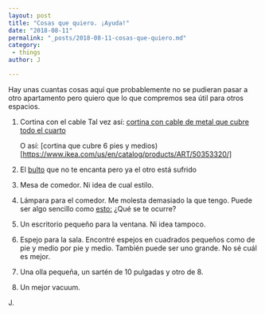 ```yaml
---
layout: post
title: "Cosas que quiero. ¡Ayuda!"
date: "2018-08-11"
permalink: "_posts/2018-08-11-cosas-que-quiero.md"
category:
 - things
author: J

---
```


Hay unas cuantas cosas aquí que probablemente no se pudieran pasar a otro apartamento pero quiero que lo que compremos sea útil para otros espacios. 

1. Cortina con el cable
	Tal vez así: [cortina con cable de metal que cubre todo el cuarto](https://www.ikea.com/us/en/catalog/products/60075295/)
	
	O así: [cortina que cubre 6 pies y medios)[https://www.ikea.com/us/en/catalog/products/ART/50353320/]

2. El [bulto](https://www.amazon.com/dp/B01893PW5W/?coliid=I1069EX5P7CQQZ&colid=3GIHKTCLEHSRT&psc=0&ref_=lv_ov_lig_dp_it) que no te encanta pero ya el otro está sufrido

3. Mesa de comedor. Ni idea de cual estilo.

4. Lámpara para el comedor. Me molesta demasiado la que tengo. Puede ser algo sencillo como [esto:](https://www.amazon.com/Ceiling-Thinnest-Dimmable-Lighting-Required/dp/B01N78O42S/ref=sr_1_107?s=lamps-light&ie=UTF8&qid=1534038037&sr=1-107&keywords=lighting+fixtures+ceiling)
¿Qué se te ocurre?

5. Un escritorio pequeño para la ventana. Ni idea tampoco.

6. Espejo para la sala. Encontré espejos en cuadrados pequeños como de pie y medio por pie y medio. También puede ser uno grande. No sé cuál es mejor.

7. Una olla pequeña, un sartén de 10 pulgadas y otro de 8. 

8. Un mejor vacuum. 


J.
